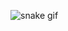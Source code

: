 
![snake gif](https://github.com/dodo547/dodo547/blob/output/github-contribution-grid-snake-dark.svg)
